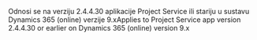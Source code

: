 <span data-ttu-id="e801b-101">Odnosi se na verziju 2.4.4.30 aplikacije Project Service ili stariju u sustavu Dynamics 365 (online) verzije 9.x</span><span class="sxs-lookup"><span data-stu-id="e801b-101">Applies to Project Service app version 2.4.4.30 or earlier on Dynamics 365 (online) version 9.x</span></span>
